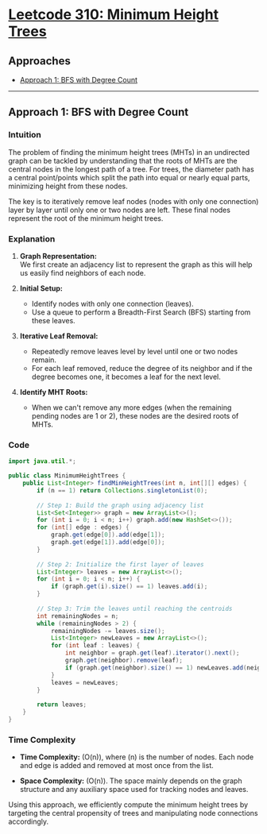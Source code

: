 # [Leetcode 310: Minimum Height Trees](https://leetcode.com/problems/minimum-height-trees/)

## Approaches

- [Approach 1: BFS with Degree Count](#approach-1-bfs-with-degree-count)

---

## Approach 1: BFS with Degree Count

### Intuition

The problem of finding the minimum height trees (MHTs) in an undirected graph can be tackled by understanding that the roots of MHTs are the central nodes in the longest path of a tree. For trees, the diameter path has a central point/points which split the path into equal or nearly equal parts, minimizing height from these nodes.

The key is to iteratively remove leaf nodes (nodes with only one connection) layer by layer until only one or two nodes are left. These final nodes represent the root of the minimum height trees.

### Explanation

1. **Graph Representation:**  
   We first create an adjacency list to represent the graph as this will help us easily find neighbors of each node.

2. **Initial Setup:**  
   - Identify nodes with only one connection (leaves).
   - Use a queue to perform a Breadth-First Search (BFS) starting from these leaves.

3. **Iterative Leaf Removal:**
   - Repeatedly remove leaves level by level until one or two nodes remain. 
   - For each leaf removed, reduce the degree of its neighbor and if the degree becomes one, it becomes a leaf for the next level.

4. **Identify MHT Roots:**
   - When we can't remove any more edges (when the remaining pending nodes are 1 or 2), these nodes are the desired roots of MHTs.

### Code

```java
import java.util.*;

public class MinimumHeightTrees {
    public List<Integer> findMinHeightTrees(int n, int[][] edges) {
        if (n == 1) return Collections.singletonList(0);
        
        // Step 1: Build the graph using adjacency list
        List<Set<Integer>> graph = new ArrayList<>();
        for (int i = 0; i < n; i++) graph.add(new HashSet<>());
        for (int[] edge : edges) {
            graph.get(edge[0]).add(edge[1]);
            graph.get(edge[1]).add(edge[0]);
        }
        
        // Step 2: Initialize the first layer of leaves
        List<Integer> leaves = new ArrayList<>();
        for (int i = 0; i < n; i++) {
            if (graph.get(i).size() == 1) leaves.add(i);
        }
        
        // Step 3: Trim the leaves until reaching the centroids
        int remainingNodes = n;
        while (remainingNodes > 2) {
            remainingNodes -= leaves.size();
            List<Integer> newLeaves = new ArrayList<>();
            for (int leaf : leaves) {
                int neighbor = graph.get(leaf).iterator().next();
                graph.get(neighbor).remove(leaf);
                if (graph.get(neighbor).size() == 1) newLeaves.add(neighbor);
            }
            leaves = newLeaves;
        }
        
        return leaves;
    }
}
```

### Time Complexity

- **Time Complexity:** \(O(n)\), where \(n\) is the number of nodes. Each node and edge is added and removed at most once from the list.
  
- **Space Complexity:** \(O(n)\). The space mainly depends on the graph structure and any auxiliary space used for tracking nodes and leaves.

Using this approach, we efficiently compute the minimum height trees by targeting the central propensity of trees and manipulating node connections accordingly.

